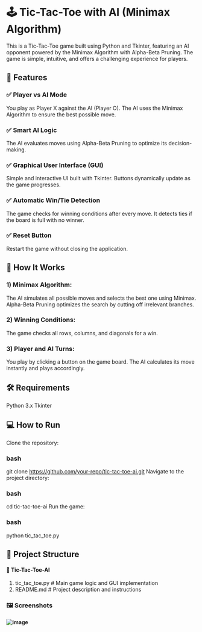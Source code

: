 # 🕹️ **Tic-Tac-Toe with AI (Minimax Algorithm)**
This is a Tic-Tac-Toe game built using Python and Tkinter, featuring an AI opponent powered by the Minimax Algorithm with Alpha-Beta Pruning. The game is simple, intuitive, and offers a challenging experience for players.

## 🎯 Features
### ✅ Player vs AI Mode

You play as Player X against the AI (Player O).
The AI uses the Minimax Algorithm to ensure the best possible move.
### ✅ Smart AI Logic

The AI evaluates moves using Alpha-Beta Pruning to optimize its decision-making.
### ✅ Graphical User Interface (GUI)

Simple and interactive UI built with Tkinter.
Buttons dynamically update as the game progresses.
### ✅ Automatic Win/Tie Detection

The game checks for winning conditions after every move.
It detects ties if the board is full with no winner.
### ✅ Reset Button

Restart the game without closing the application.



## 🚀 How It Works
### 1) Minimax Algorithm:

The AI simulates all possible moves and selects the best one using Minimax.
Alpha-Beta Pruning optimizes the search by cutting off irrelevant branches.
### 2) Winning Conditions:

The game checks all rows, columns, and diagonals for a win.
### 3) Player and AI Turns:

You play by clicking a button on the game board.
The AI calculates its move instantly and plays accordingly.


## 🛠️ Requirements
Python 3.x
Tkinter 


## 💻 How to Run
Clone the repository:

### bash
git clone https://github.com/your-repo/tic-tac-toe-ai.git
Navigate to the project directory:

### bash

cd tic-tac-toe-ai
Run the game:

### bash

python tic_tac_toe.py
## 📁 Project Structure


#### 📂 Tic-Tac-Toe-AI
  1) tic_tac_toe.py  # Main game logic and GUI implementation
  2) README.md       # Project description and instructions
### 🖼️ Screenshots
#### ![image](https://github.com/user-attachments/assets/75ce0737-ff8d-4f98-aec5-b46ef613253b)



